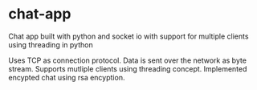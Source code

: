 # chat-app
Chat app built with python and socket io with support for multiple clients using threading in python

Uses TCP as connection protocol.
Data is sent over the network as byte stream.
Supports mutliple clients using threading concept.
Implemented encypted chat using rsa encyption.




